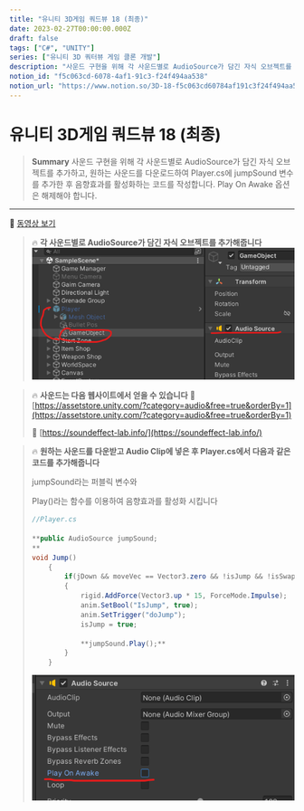 ```yaml
---
title: "유니티 3D게임 쿼드뷰 18 (최종)"
date: 2023-02-27T00:00:00.000Z
draft: false
tags: ["C#", "UNITY"]
series: ["유니티 3D 쿼터뷰 게임 클론 개발"]
description: "사운드 구현을 위해 각 사운드별로 AudioSource가 담긴 자식 오브젝트를 추가하고, 원하는 사운드를 다운로드하여 Player.cs에 jumpSound 변수를 추가한 후 음향효과를 활성화하는 코드를 작성합니다. Play On Awake 옵션은 해제해야 합니다."
notion_id: "f5c063cd-6078-4af1-91c3-f24f494aa538"
notion_url: "https://www.notion.so/3D-18-f5c063cd60784af191c3f24f494aa538"
---
```


# 유니티 3D게임 쿼드뷰 18 (최종)

> **Summary**
> 사운드 구현을 위해 각 사운드별로 AudioSource가 담긴 자식 오브젝트를 추가하고, 원하는 사운드를 다운로드하여 Player.cs에 jumpSound 변수를 추가한 후 음향효과를 활성화하는 코드를 작성합니다. Play On Awake 옵션은 해제해야 합니다.

---

🎥 [동영상 보기](https://www.youtube.com/watch?v=9g4prUqF2oA&t=5s)

> 🔥 **각 사운드별로 AudioSource가 담긴 자식 오브젝트를 추가해줍니다**
> ![Image](image_67dfae413694.png)
>
>

> 🔥 **사운드는 다음 웹사이트에서 얻을 수 있습니다**
> 🔗 [https://assetstore.unity.com/?category=audio&free=true&orderBy=1](https://assetstore.unity.com/?category=audio&free=true&orderBy=1)
>
> 🔗 [https://soundeffect-lab.info/](https://soundeffect-lab.info/)
>
>
>

> 🔥 **원하는 사운드를 다운받고 Audio Clip에 넣은 후 Player.cs에서 다음과 같은 코드를 추가해줍니다**
>
> jumpSound라는 퍼블릭 변수와
>
> Play()라는 함수를 이용하여 음향효과를 활성화 시킵니다
>
> ```c#
> //Player.cs
>
> **public AudioSource jumpSound;
> **
> void Jump()
>     {
>         if(jDown && moveVec == Vector3.zero && !isJump && !isSwap && !isDead)
>         {
>             rigid.AddForce(Vector3.up * 15, ForceMode.Impulse);
>             anim.SetBool("IsJump", true);
>             anim.SetTrigger("doJump");
>             isJump = true;
>
>             **jumpSound.Play();**
>         }
>     }
> ```
>
> ![Image](image_e1c364ca92ce.png)
>
>

